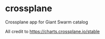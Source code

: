 # crossplane

Crossplane app for Giant Swarm catalog

All credit to https://charts.crossplane.io/stable